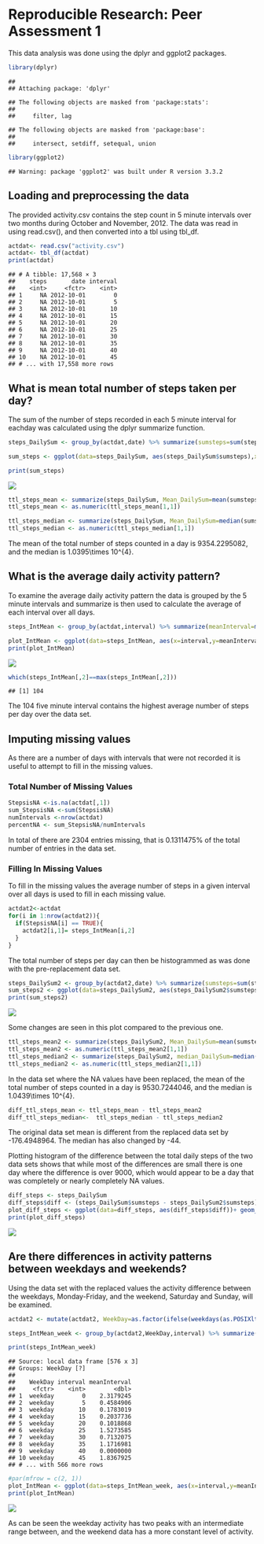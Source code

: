 # Reproducible Research: Peer Assessment 1
This data analysis was done using the dplyr and ggplot2 packages.

```r
library(dplyr)
```

```
## 
## Attaching package: 'dplyr'
```

```
## The following objects are masked from 'package:stats':
## 
##     filter, lag
```

```
## The following objects are masked from 'package:base':
## 
##     intersect, setdiff, setequal, union
```

```r
library(ggplot2)
```

```
## Warning: package 'ggplot2' was built under R version 3.3.2
```
## Loading and preprocessing the data
The provided activity.csv contains the step count in 5 minute intervals over two months during October and November, 2012.  The data was read in using read.csv(), and then converted into a tbl using tbl_df.

```r
actdat<- read.csv("activity.csv")
actdat<- tbl_df(actdat)
print(actdat)
```

```
## # A tibble: 17,568 × 3
##    steps       date interval
##    <int>     <fctr>    <int>
## 1     NA 2012-10-01        0
## 2     NA 2012-10-01        5
## 3     NA 2012-10-01       10
## 4     NA 2012-10-01       15
## 5     NA 2012-10-01       20
## 6     NA 2012-10-01       25
## 7     NA 2012-10-01       30
## 8     NA 2012-10-01       35
## 9     NA 2012-10-01       40
## 10    NA 2012-10-01       45
## # ... with 17,558 more rows
```

## What is mean total number of steps taken per day?
The sum of the number of steps recorded in each 5 minute interval for eachday was calculated using the dplyr summarize function.

```r
steps_DailySum <- group_by(actdat,date) %>% summarize(sumsteps=sum(steps,na.rm=TRUE))
```

```r
sum_steps <- ggplot(data=steps_DailySum, aes(steps_DailySum$sumsteps),xlab = "Total Steps Per Day")+ geom_histogram(binwidth=500.0, col="blue",fill="blue",alpha=0.5) + labs(title="Total Steps Per Day from Activity Monitor Data") + labs(x="Total Steps Per Day", y="Count")

print(sum_steps)
```

![](PA1_template_files/figure-html/unnamed-chunk-4-1.png)<!-- -->


```r
ttl_steps_mean <- summarize(steps_DailySum, Mean_DailySum=mean(sumsteps,na.rm=TRUE))
ttl_steps_mean <- as.numeric(ttl_steps_mean[1,1])

ttl_steps_median <- summarize(steps_DailySum, Mean_DailySum=median(sumsteps,na.rm=TRUE))
ttl_steps_median <- as.numeric(ttl_steps_median[1,1])
```
The mean of the total number of steps counted in a day is 9354.2295082, and the median is 1.0395\times 10^{4}.  

## What is the average daily activity pattern?
To examine the average daily activity pattern the data is grouped by the 5 minute intervals and summarize is then used to calculate the average of each interval over all days.

```r
steps_IntMean <- group_by(actdat,interval) %>% summarize(meanInterval=mean(steps,na.rm=TRUE))
```


```r
plot_IntMean <- ggplot(data=steps_IntMean, aes(x=interval,y=meanInterval))+ geom_line(col="blue", alpha=0.65)+geom_point(col="blue") + labs(title="Averge Daily Activity") + labs(x="5 Minute Interval", y="Mean Steps")
print(plot_IntMean)
```

![](PA1_template_files/figure-html/unnamed-chunk-7-1.png)<!-- -->


```r
which(steps_IntMean[,2]==max(steps_IntMean[,2]))
```

```
## [1] 104
```
The 104 five minute interval contains the highest average number of steps per day over the data set.

## Imputing missing values
As there are a number of days with intervals that were not recorded it is useful to attempt to fill in the missing values.
### Total Number of Missing Values

```r
StepsisNA <-is.na(actdat[,1])
sum_StepsisNA <-sum(StepsisNA)
numIntervals <-nrow(actdat)
percentNA <- sum_StepsisNA/numIntervals
```
In total of there are 2304 entries missing, that is 0.1311475% of the total number of entries in the data set.

### Filling In Missing Values
To fill in the missing values the average number of steps in a given interval over all days is used to fill in each missing value.

```r
actdat2<-actdat
for(i in 1:nrow(actdat2)){
  if(StepsisNA[i] == TRUE){
    actdat2[i,1]= steps_IntMean[i,2]
  }
}
```
The total number of steps per day can then be histogrammed as was done with the pre-replacement data set.

```r
steps_DailySum2 <- group_by(actdat2,date) %>% summarize(sumsteps=sum(steps,na.rm=TRUE))
sum_steps2 <- ggplot(data=steps_DailySum2, aes(steps_DailySum2$sumsteps),xlab = "Total Steps Per Day")+ geom_histogram(binwidth=500.0, col="red",fill="red",alpha=0.5) + labs(title="Total Steps Per Day Replacing NA with Interval Averages") + labs(x="Total Steps Per Day", y="Count")
print(sum_steps2)
```

![](PA1_template_files/figure-html/unnamed-chunk-11-1.png)<!-- -->

Some changes are seen in this plot compared to the previous one.

```r
ttl_steps_mean2 <- summarize(steps_DailySum2, Mean_DailySum=mean(sumsteps,na.rm=TRUE))
ttl_steps_mean2 <- as.numeric(ttl_steps_mean2[1,1])
ttl_steps_median2 <- summarize(steps_DailySum2, median_DailySum=median(sumsteps,na.rm=TRUE))
ttl_steps_median2 <- as.numeric(ttl_steps_median2[1,1])
```
In the data set where the NA values have been replaced, the mean of the total number of steps counted in a day is 9530.7244046, and the median is 1.0439\times 10^{4}.

```r
diff_ttl_steps_mean <- ttl_steps_mean - ttl_steps_mean2
diff_ttl_steps_median<-  ttl_steps_median - ttl_steps_median2
```
The original data set mean is different from the replaced data set by -176.4948964.  The median has also changed by -44.

Plotting histogram of the difference between the total daily steps of the two data sets shows that while most of the differences are small there is one day where the difference is over 9000, which would appear to be a day that was completely or nearly completely NA values.

```r
diff_steps <- steps_DailySum
diff_steps$diff <- (steps_DailySum$sumsteps - steps_DailySum2$sumsteps)
plot_diff_steps <- ggplot(data=diff_steps, aes(diff_steps$diff))+ geom_histogram(binwidth=100.0, col="red",fill="red",alpha=0.5) + labs(title="Difference Between Original and Replaced Total Steps") + labs(x="Difference Total Steps Per Day", y="Count")
print(plot_diff_steps)
```

![](PA1_template_files/figure-html/unnamed-chunk-14-1.png)<!-- -->

## Are there differences in activity patterns between weekdays and weekends?
Using the data set with the replaced values the activity difference between the weekdays, Monday-Friday, and the weekend, Saturday and Sunday, will be examined.

```r
actdat2 <- mutate(actdat2, WeekDay=as.factor(ifelse(weekdays(as.POSIXlt(date)) %in% c("Saturday","Sunday"),"weekend","weekday") ) )
```

```r
steps_IntMean_week <- group_by(actdat2,WeekDay,interval) %>% summarize(meanInterval=mean(steps,na.rm=TRUE))

print(steps_IntMean_week)
```

```
## Source: local data frame [576 x 3]
## Groups: WeekDay [?]
## 
##    WeekDay interval meanInterval
##     <fctr>    <int>        <dbl>
## 1  weekday        0    2.3179245
## 2  weekday        5    0.4584906
## 3  weekday       10    0.1783019
## 4  weekday       15    0.2037736
## 5  weekday       20    0.1018868
## 6  weekday       25    1.5273585
## 7  weekday       30    0.7132075
## 8  weekday       35    1.1716981
## 9  weekday       40    0.0000000
## 10 weekday       45    1.8367925
## # ... with 566 more rows
```


```r
#par(mfrow = c(2, 1))
plot_IntMean <- ggplot(data=steps_IntMean_week, aes(x=interval,y=meanInterval))+ geom_line(col="blue", alpha=0.65)+geom_point(col="blue") + labs(title="Averge Daily Activity") + labs(x="5 Minute Interval", y="Mean Steps") + facet_grid(WeekDay ~ .)
print(plot_IntMean)
```

![](PA1_template_files/figure-html/unnamed-chunk-17-1.png)<!-- -->

As can be seen the weekday activity has two peaks with an intermediate range between, and the weekend data has a more constant level of activity.
